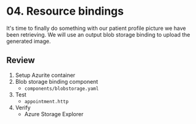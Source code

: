 # 04. Resource bindings

It's time to finally do something with our patient profile picture we have been retrieving. We will use an output blob storage binding to upload the generated image.

## Review

1. Setup Azurite container
2. Blob storage binding component
   - `components/blobstorage.yaml`
3. Test
   - `appointment.http`
3. Verify
   - Azure Storage Explorer
